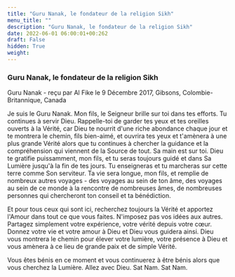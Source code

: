 ```yaml
---
title: "Guru Nanak, le fondateur de la religion Sikh"
menu_title: ""
description: "Guru Nanak, le fondateur de la religion Sikh"
date: 2022-06-01 06:00:01+00:262
draft: False
hidden: True
weight:
---
```

### Guru Nanak, le fondateur de la religion Sikh

Guru Nanak - reçu par Al Fike le 9 Décembre 2017, Gibsons, Colombie-Britannique, Canada

Je suis le Guru Nanak. Mon fils, le Seigneur brille sur toi dans tes efforts. Tu continues à servir Dieu. Rappelle-toi de garder tes yeux et tes oreilles ouverts à la Vérité, car Dieu te nourrit d'une riche abondance chaque jour et te montrera le chemin, fils bien-aimé, et ouvrira tes yeux et t'amènera à une plus grande Vérité alors que tu continues à chercher la guidance et la compréhension qui viennent de la Source de tout. Sa main est sur toi. Dieu te gratifie puissamment, mon fils, et tu seras toujours guidé et dans Sa Lumière jusqu'à la fin de tes jours. Tu enseigneras et tu marcheras sur cette terre comme Son serviteur. Ta vie sera longue, mon fils, et remplie de nombreux autres voyages - des voyages au sein de ton âme, des voyages au sein de ce monde à la rencontre de nombreuses âmes, de nombreuses personnes qui chercheront ton conseil et ta bénédiction.

Et pour tous ceux qui sont ici, recherchez toujours la Vérité et apportez l'Amour dans tout ce que vous faites. N'imposez pas vos idées aux autres. Partagez simplement votre expérience, votre vérité depuis votre cœur. Donnez votre vie et votre amour à Dieu et Dieu vous guidera ainsi. Dieu vous montrera le chemin pour élever votre lumière, votre présence à Dieu et vous amènera à ce lieu de grande paix et de simple Vérité.

Vous êtes bénis en ce moment et vous continuerez à être bénis alors que vous cherchez la Lumière. Allez avec Dieu. Sat Nam. Sat Nam.








